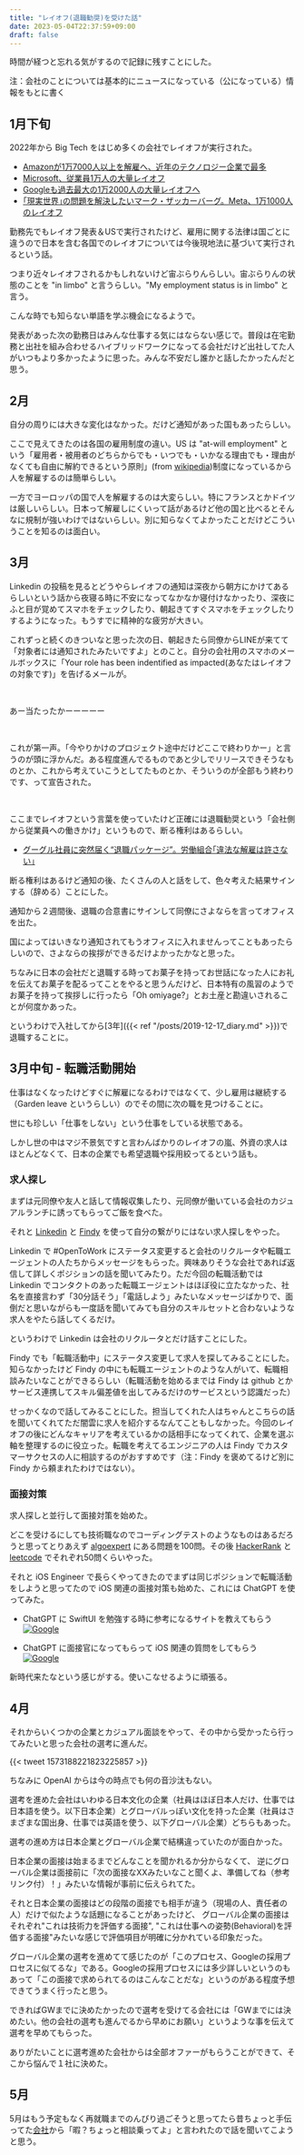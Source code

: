 ```yaml
---
title: "レイオフ(退職勧奨)を受けた話"
date: 2023-05-04T22:37:59+09:00
draft: false
---
```


時間が経つと忘れる気がするので記録に残すことにした。

注：会社のことについては基本的にニュースになっている（公になっている）情報をもとに書く

## 1月下旬

2022年から Big Tech をはじめ多くの会社でレイオフが実行された。

- [Amazonが1万7000人以上を解雇へ、近年のテクノロジー企業で最多](https://gigazine.net/news/20230105-amazon-lay-off-more-than-first-planned/)
- [Microsoft、従業員1万人の大量レイオフ](https://www.gizmodo.jp/2023/01/microsoft-sting-layoffs-tech.html)
- [Googleも過去最大の1万2000人の大量レイオフへ](https://www.gizmodo.jp/2023/01/google-layoffs-12000-workers-largest-cuts-history.html)
- [｢現実世界｣の問題を解決したいマーク・ザッカーバーグ。Meta、1万1000人のレイオフ](https://www.gizmodo.jp/2022/11/meta-layoff-marc-tells-in-blog.html)

勤務先でもレイオフ発表＆USで実行されたけど、雇用に関する法律は国ごとに違うので日本を含む各国でのレイオフについては今後現地法に基づいて実行されるという話。

つまり近々レイオフされるかもしれないけど宙ぶらりんらしい。宙ぶらりんの状態のことを "in limbo" と言うらしい。"My employment status is in limbo" と言う。

こんな時でも知らない単語を学ぶ機会になるようで。

発表があった次の勤務日はみんな仕事する気にはならない感じで。普段は在宅勤務と出社を組み合わせるハイブリッドワークになってる会社だけど出社してた人がいつもより多かったように思った。みんな不安だし誰かと話したかったんだと思う。

## 2月

自分の周りには大きな変化はなかった。だけど通知があった国もあったらしい。

ここで見えてきたのは各国の雇用制度の違い。US は "at-will employment" という「雇用者・被用者のどちらからでも・いつでも・いかなる理由でも・理由がなくても自由に解約できるという原則」(from [wikipedia](https://ja.wikipedia.org/wiki/%E9%9A%8F%E6%84%8F%E9%9B%87%E7%94%A8))制度になっているから人を解雇するのは簡単らしい。

一方でヨーロッパの国で人を解雇するのは大変らしい。特にフランスとかドイツは厳しいらしい。日本って解雇しにくいって話があるけど他の国と比べるとそんなに規制が強いわけではないらしい。別に知らなくてよかったことだけどこういうことを知るのは面白い。

## 3月

Linkedin の投稿を見るとどうやらレイオフの通知は深夜から朝方にかけてあるらしいという話から夜寝る時に不安になってなかなか寝付けなかったり、深夜にふと目が覚めてスマホをチェックしたり、朝起きてすぐスマホをチェックしたりするようになった。もうすでに精神的な疲労が大きい。

これずっと続くのきついなと思った次の日、朝起きたら同僚からLINEが来てて「対象者には通知されたみたいですよ」とのこと。自分の会社用のスマホのメールボックスに「Your role has been indentified as impacted(あなたはレイオフの対象です)」を告げるメールが。

&nbsp;&nbsp;&nbsp;

あー当たったかーーーーー

&nbsp;&nbsp;&nbsp;

これが第一声。「今やりかけのプロジェクト途中だけどここで終わりかー」と言うのが頭に浮かんだ。ある程度進んでるものであと少しでリリースできそうなものとか、これから考えていこうとしてたものとか、そういうのが全部もう終わりです、って宣告された。

&nbsp;&nbsp;&nbsp;

ここまでレイオフという言葉を使っていたけど正確には退職勧奨という「会社側から従業員への働きかけ」というもので、断る権利はあるらしい。

- [グーグル社員に突然届く“退職パッケージ”。労働組合｢違法な解雇は許さない｣](https://www.businessinsider.jp/post-266293)

断る権利はあるけど通知の後、たくさんの人と話をして、色々考えた結果サインする（辞める）ことにした。

通知から２週間後、退職の合意書にサインして同僚にさよならを言ってオフィスを出た。

国によってはいきなり通知されてもうオフィスに入れませんってこともあったらしいので、さよならの挨拶ができるだけよかったかなと思った。

ちなみに日本の会社だと退職する時ってお菓子を持ってお世話になった人にお礼を伝えてお菓子を配るってことをやると思うんだけど、日本特有の風習のようで
お菓子を持って挨拶しに行ったら「Oh omiyage?」とお土産と勘違いされることが何度かあった。

というわけで入社してから[3年]({{< ref "/posts/2019-12-17_diary.md" >}})で退職することに。

## 3月中旬 - 転職活動開始

仕事はなくなったけどすぐに解雇になるわけではなくて、少し雇用は継続する（Garden leave というらしい）のでその間に次の職を見つけることに。

世にも珍しい「仕事をしない」という仕事をしている状態である。

しかし世の中はマジ不景気ですと言わんばかりのレイオフの嵐、外資の求人はほとんどなくて、日本の企業でも希望退職や採用絞ってるという話も。

### 求人探し

まずは元同僚や友人と話して情報収集したり、元同僚が働いている会社のカジュアルランチに誘ってもらってご飯を食べた。

それと [Linkedin](https://www.linkedin.com/feed/) と [Findy](https://findy-code.io/home) を使って自分の繋がりにはない求人探しをやった。

Linkedin で #OpenToWork にステータス変更すると会社のリクルータや転職エージェントの人たちからメッセージをもらった。興味ありそうな会社であれば返信して詳しくポジションの話を聞いてみたり。ただ今回の転職活動では Linkedin でコンタクトのあった転職エージェントはほぼ役に立たなかった、社名を直接言わず「30分話そう」「電話しよう」みたいなメッセージばかりで、面倒だと思いながらも一度話を聞いてみても自分のスキルセットと合わないような求人をやたら話してくるだけ。

というわけで Linkedin は会社のリクルータとだけ話すことにした。

Findy でも「転職活動中」にステータス変更して求人を探してみることにした。知らなかったけど Findy の中にも転職エージェントのような人がいて、転職相談みたいなことができるらしい（転職活動を始めるまでは Findy は github とかサービス連携してスキル偏差値を出してみるだけのサービスという認識だった）

せっかくなので話してみることにした。担当してくれた人はちゃんとこちらの話を聞いてくれてただ闇雲に求人を紹介するなんてこともしなかった。今回のレイオフの後にどんなキャリアを考えているかの話相手になってくれて、企業を選ぶ軸を整理するのに役立った。転職を考えてるエンジニアの人は Findy でカスタマーサクセスの人に相談するのがおすすめです（注：Findy を褒めてるけど別に Findy から頼まれたわけではない）。

### 面接対策

求人探しと並行して面接対策を始めた。

どこを受けるにしても技術職なのでコーディングテストのようなものはあるだろうと思ってとりあえず [algoexpert](https://www.algoexpert.io/product) にある問題を100問。その後 [HackerRank](https://www.hackerrank.com/) と [leetcode](https://leetcode.com/) でそれぞれ50問くらいやった。

それと iOS Engineer で長らくやってきたのでまずは同じポジションで転職活動をしようと思ってたので iOS 関連の面接対策も始めた、これには ChatGPT を使ってみた。

- ChatGPT に SwiftUI を勉強する時に参考になるサイトを教えてもらう
[![Google](/images/202304_ChatGPT_SwiftUI.png)](/images/202304_ChatGPT_SwiftUI.png)

- ChatGPT に面接官になってもらって iOS 関連の質問をしてもらう
[![Google](/images/202304_ChatGPT_iOSInt.png)](/images/202304_ChatGPT_iOSInt.png)

新時代来たなという感じがする。使いこなせるように頑張る。

## 4月

それからいくつかの企業とカジュアル面談をやって、その中から受かったら行ってみたいと思った会社の選考に進んだ。

{{< tweet 1573188221823225857 >}}

ちなみに OpenAI からは今の時点でも何の音沙汰もない。

選考を進めた会社はいわゆる日本文化の企業（社員はほぼ日本人だけ、仕事では日本語を使う。以下日本企業）とグローバルっぽい文化を持った企業（社員はさまざまな国出身、仕事では英語を使う、以下グローバル企業）どちらもあった。

選考の進め方は日本企業とグローバル企業で結構違っていたのが面白かった。

日本企業の面接は始まるまでどんなことを聞かれるか分からなくて、
逆にグローバル企業は面接前に「次の面接なXXみたいなこと聞くよ、準備してね（参考リンク付）！」みたいな情報が事前に伝えられてた。

それと日本企業の面接はどの段階の面接でも相手が違う（現場の人、責任者の人）だけで似たような話題になることがあったけど、
グローバル企業の面接はそれぞれ"これは技術力を評価する面接", "これは仕事への姿勢(Behavioral)を評価する面接"みたいな感じで評価項目が明確に分かれている印象だった。

グローバル企業の選考を進めてて感じたのが「このプロセス、Googleの採用プロセスに似てるな」である。Googleの採用プロセスには多少詳しいというのもあって「この面接で求められてるのはこんなことだな」というのがある程度予想できてうまく行ったと思う。

できればGWまでに決めたかったので選考を受けてる会社には「GWまでには決めたい。他の会社の選考も進んでるから早めにお願い」というような事を伝えて選考を早めてもらった。

ありがたいことに選考進めた会社からは全部オファーがもらうことができて、そこから悩んで１社に決めた。

## 5月

5月はもう予定もなく再就職までのんびり過ごそうと思ってたら昔ちょっと手伝ってた[会社](https://www.splinkns.com/)から「暇？ちょっと相談乗ってよ」と言われたので話を聞いてこようと思う。


